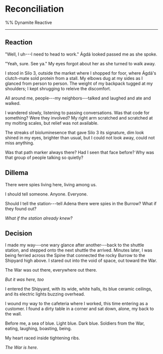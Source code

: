 # Reconciliation

%% Dynamite Reactive

<!-- _OneSentence_: Back in their Community, the teens part ways and Sase, sensing a growing paranoia within himself, heads to the Shipyard, prefering known danger to unknown danger. -->

****

## Reaction

<!-- Suspicion and Paranoia -->

<!--
Suspicion:
- Eavesdropping

- Fight-or-flight reflex kicking in
-->

<!--
Paranoia
- Darting eye movements
- Wide eyes
- Flinching
- Scratching compulsively
-
- Muscles that are always tense, ready to fight or run
- Sensitivity to touch and sound
- A racing heartbeat
- Raw nerves and skin

- Seeing danger symbols in everything
-->

"Well, I uh---I need to head to work."
Ágdá looked passed me as she spoke.

"Yeah, sure.
See ya."
My eyes forgot about her as she turned to walk away.

I stood in Silo 3, outside the market where I shopped for foor, where Ágdá's clutch-mate sold protein from a stall.
My elbows dug at my sides as I glanced from person to person.
The weight of my backpack tugged at my shoulders; I kept shrugging to releive the discomfort.

All around me, people---my neighbors---talked and laughed and ate and walked.

I wandered slowly, listening to passing conversations.
Was that code for something?
Were they involved?
My right arm scratched and scratched at my molting scales, but relief was not available.

The streaks of bioluminesence that gave Silo 3 its signature, dim look shined in my eyes, brighter than usual, but I could not look away, could not miss anything.

Was that path marker always there?
Had I seen that face before?
Why was that group of people talking so quietly?

## Dillema

There were spies living here, living among us.

I should tell someone.
Anyone.
Everyone.

Should I tell the station---tell Adena there were spies in the Burrow? What if they found out?

*What if the station already knew?*

<!--
1. Go look for the the spies' trail?
2. Go find Kaysh?
3. Tell Adena
-->

## Decision

<!--
New Goal: Find the familiar, the normal
 -->

I made my way---one wary glance after another---back to the shuttle station, and stepped onto the next shuttle the arrived.
Minutes later, I was being ferried across the Spine that connected the rocky Burrow to the Shipyard high above.
I stared out into the void of space, out toward the War.

The War was out there, everywhere out there.

*But it was here, too*

I entered the Shipyard, with its wide, white halls, its blue ceramic ceilings, and its electric lights buzzing overhead.

I wound my way to the cafeteria where I worked, this time entering as a customer. I found a dirty table in a corner and sat down, alone, my back to the wall.

Before me, a sea of blue.
Light blue.
Dark blue.
Soldiers from the War, eating, laughing, boasting, being.

My heart raced inside tightening ribs.

*The War is here.*
